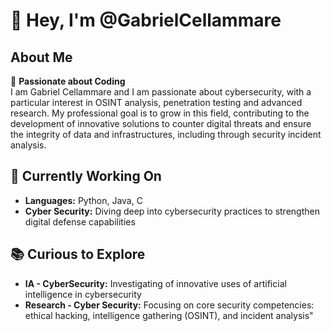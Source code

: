
<!--
**GabrielCellammare/GabrielCellammare** is a ✨ _special_ ✨ repository because its `README.md` (this file) appears on your GitHub profile.

Here are some ideas to get you started:

- 🔭 I’m currently working on ...
- 🌱 I’m currently learning ...
- 👯 I’m looking to collaborate on ...
- 🤔 I’m looking for help with ...
- 💬 Ask me about ...
- 📫 How to reach me: ...
- 😄 Pronouns: ...
- ⚡ Fun fact: ...
-->
# 👋 Hey, I'm @GabrielCellammare

## About Me
👀 **Passionate about Coding**  
I am Gabriel Cellammare and I am passionate about cybersecurity, with a particular interest in OSINT analysis, penetration testing and advanced research. My professional goal is to grow in this field, contributing to the development of innovative solutions to counter digital threats and ensure the integrity of data and infrastructures, including through security incident analysis.

## 🔭 Currently Working On
* **Languages:** Python, Java, C
* **Cyber Security:** Diving deep into cybersecurity practices to strengthen digital defense capabilities

## 📚 Curious to Explore
* **IA - CyberSecurity:** Investigating of innovative uses of artificial intelligence in cybersecurity
* **Research - Cyber Security:** Focusing on core security competencies: ethical hacking, intelligence gathering (OSINT), and incident analysis"


